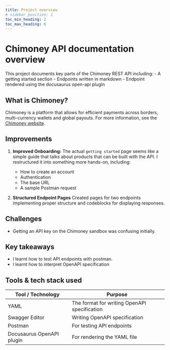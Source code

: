 ```yaml
---
title: Project overview
# sidebar_position: 1
toc_min_heading: 2
toc_max_heading: 6
---
```

# Chimoney API documentation overview
This project documents key parts of the Chimoney REST API including:
    - A getting started section
    - Endpoints written in markdown
    - Endpoint rendered using the docusaurus open-api plugin
    

## What is Chimoney?
Chimoney is a platform that allows for efficient payments across borders, multi-currency wallets and global payouts. For more information, see the [Chimoney website](https://chimoney.io).


## Improvements 
1. **Improved Onboarding:** The actual ```getting started``` page seems like a simple guide that talks about products that can be built with the API. I restructured it into something more hands-on, including:
    - How to create an account
    - Authentication
    - The base URL
    - A sample Postman request

2. **Structured Endpoint Pages** Created pages for two endpoints implementing proper structure and codeblocks for displaying responses. 


## Challenges
- Getting an API key on the Chimoney sandbox was confusing initially.


## Key takeaways
- I learnt how to test API endpoints with postman. 
- I learnt how to interpret OpenAPI specification

## Tools & tech stack used

| Tool / Technology | Purpose |
|-------------------|---------|
| YAML | The format for writing OpenAPI specification |
| Swagger Editor | Writing OpenAPI specification |
| Postman | For testing API endpoints |
| Docusaurus OpenAPI plugin | For rendering the YAML file |

